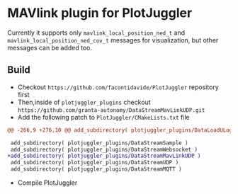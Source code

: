 # MAVlink plugin for PlotJuggler
Currently it supports only `mavlink_local_position_ned_t` and `mavlink_local_position_ned_cov_t` messages for visualization, but other messages can be added too.

## Build
- Checkout `https://github.com/facontidavide/PlotJuggler` repository first
- Then,inside of `plotjuggler_plugins` checkout `https://github.com/granta-autonomy/DataStreamMavLinkUDP.git`
- Add the following patch to `PlotJuggler/CMakeLists.txt` file
```patch
@@ -266,9 +276,10 @@ add_subdirectory( plotjuggler_plugins/DataLoadULog )

 add_subdirectory( plotjuggler_plugins/DataStreamSample )
 add_subdirectory( plotjuggler_plugins/DataStreamWebsocket )
+add_subdirectory( plotjuggler_plugins/DataStreamMavLinkUDP )
 add_subdirectory( plotjuggler_plugins/DataStreamUDP )
 add_subdirectory( plotjuggler_plugins/DataStreamMQTT )
 ```
 - Compile PlotJuggler